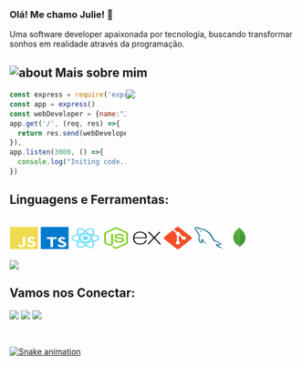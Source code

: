 ### Olá! Me chamo Julie! 👋

Uma software developer apaixonada por tecnologia, buscando transformar sonhos em realidade através da programação.

## <img width="45" alt="about" src="https://raw.github.com/elizarov/elizarov/master/about.png"> Mais sobre mim

<img align="right" width="300" src="https://i2.wp.com/allhtaccess.info/wp-content/uploads/2018/03/programming.gif?fit=1281%2C716&ssl=1" />

```javascript
const express = require('express')
const app = express()
const webDeveloper = {name:"Julie Carlett", stack:"Full-Stack-Developer"}
app.get('/', (req, res) =>{
  return res.send(webDeveloper)
}),
app.listen(3000, () =>{
  console.log("Initing code...")
})
```

## **Linguagens e Ferramentas:**  

<div style="display: inline_block"><br>
  <img src="https://github.com/alexandresaints/alexandresaints/blob/main/Profile--GitHubAuxiliaryFiles/javascript-plain.svg" width="50" height="40" align="center"/>
  <img src="https://github.com/alexandresaints/alexandresaints/blob/main/Profile--GitHubAuxiliaryFiles/typescript-original.svg" width="50" height="40" align="center"/>
  <img src="https://github.com/alexandresaints/alexandresaints/blob/main/Profile--GitHubAuxiliaryFiles/react-original.svg" width="50" height="40" align="center"/>
  <img src="https://github.com/alexandresaints/alexandresaints/blob/main/Profile--GitHubAuxiliaryFiles/nodejs-original.svg" width="50" height="40" align="center"/>
  <img src="https://github.com/alexandresaints/alexandresaints/blob/main/Profile--GitHubAuxiliaryFiles/express-original.svg" width="50" height="40" align="center"/>
  <img src="https://github.com/alexandresaints/alexandresaints/blob/main/Profile--GitHubAuxiliaryFiles/git-plain.svg" width="50" height="40" align="center"/>
  <img src="https://github.com/alexandresaints/alexandresaints/blob/main/Profile--GitHubAuxiliaryFiles/mysql-plain.svg" width="50" height="40" align="center"/>
  <img src="https://github.com/alexandresaints/alexandresaints/blob/main/Profile--GitHubAuxiliaryFiles/mongodb-original.svg" width="50" height="40" align="center"/>

</div><br>

<a href="https://github.com/Gurupreet">
  <img align="center" src="https://github-readme-stats.vercel.app/api/top-langs/?username=alexandresaints&theme=dracula&hide_langs_below=1" />
</a>

## **Vamos nos Conectar:**

<p align="left">
  <a target="_blank" href="https://www.linkedin.com/in/carlettju/" alt="Linkedin">
  <img src="https://img.shields.io/badge/-LinkedIn-%230077B5?style=for-the-badge&logo=linkedin&logoColor=white" target="_blank"></a> 

  <a target="_blank" href="https://www.instagram.com/carlettju/" alt="Instagram">
  <img src="https://img.shields.io/badge/-Instagram-%23E4405F?style=for-the-badge&logo=instagram&logoColor=white" target="_blank"></a>
 
   <a target="_blank" href="mailto:carlettju@gmail.com" alt="Gmail">
  <img src="https://img.shields.io/badge/Gmail-D14836?style=for-the-badge&logo=gmail&logoColor=white"</a>
</p>
<br>

![Snake animation](https://github.com/alexandresaints/alexandresaints/blob/output/github-contribution-grid-snake.svg)

